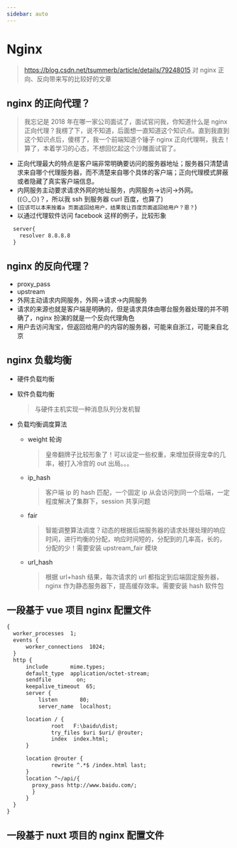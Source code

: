 ```yaml
---
sidebar: auto
---
```


# Nginx

> https://blog.csdn.net/tsummerb/article/details/79248015 对 nginx 正向、反向带来写的比较好的文章

## nginx 的正向代理？

> 我忘记是 2018 年在哪一家公司面试了，面试官问我，你知道什么是 nginx 正向代理？我楞了下，说不知道，后面想一直知道这个知识点。直到我直到这个知识点后，傻楞了，我一个前端知道个锤子 nginx 正向代理啊，我去！算了，本着学习的心态，不想回忆起这个沙雕面试官了。

- 正向代理最大的特点是客户端非常明确要访问的服务器地址；服务器只清楚请求来自哪个代理服务器，而不清楚来自哪个具体的客户端；正向代理模式屏蔽或者隐藏了真实客户端信息。
- 内网服务主动要求请求外网的地址服务，内网服务->访问->外网。((⊙_⊙)？，所以我 ssh 到服务器 curl 百度，也算了)
- (`应该可以本来按着a 页面返回给用户，结果我让百度页面返回给用户？恩？`)
- 以通过代理软件访问 facebook 这样的例子，比较形象

```txt
  server{
    resolver 8.8.8.8
  }
```

## nginx 的反向代理？

- proxy_pass
- upstream
- 外网主动请求内网服务，外网->请求->内网服务
- 请求的来源也就是客户端是明确的，但是请求具体由哪台服务器处理的并不明确了，nginx 扮演的就是一个反向代理角色
- 用户去访问淘宝，但返回给用户的内容的服务器，可能来自浙江，可能来自北京

## nginx 负载均衡

- 硬件负载均衡
- 软件负载均衡

  > 与硬件主机实现一种消息队列分发机智

- 负载均衡调度算法
  - weight 轮询
    > 皇帝翻牌子比较形象了！可以设定一些权重，来增加获得宠幸的几率，被打入冷宫的 out 出局。。。
  - ip_hash
    > 客户端 ip 的 hash 匹配，一个固定 ip 从会访问到同一个后端，一定程度解决了集群下，session 共享问题
  - fair
    > 智能调整算法调度？动态的根据后端服务器的请求处理处理的响应时间，进行均衡的分配，响应时间短的，分配到的几率高，长的，分配的少！需要安装 upstream_fair 模块
  - url_hash
    > 根据 url+hash 结果，每次请求的 url 都指定到后端固定服务器，nginx 作为静态服务器下，提高缓存效率。需要安装 hash 软件包

## 一段基于 vue 项目 nginx 配置文件

```txt
{
  worker_processes  1;
  events {
      worker_connections  1024;
  }
  http {
      include       mime.types;
      default_type  application/octet-stream;
      sendfile        on;
      keepalive_timeout  65;
      server {
          listen       80;
          server_name  localhost;

      location / {
              root   F:\baidu\dist;
              try_files $uri $uri/ @router;
              index  index.html;
      }

      location @router {
              rewrite ^.*$ /index.html last;
      }
      location ^~/api/{
        proxy_pass http://www.baidu.com/;
        }
      }
  }
}

```

## 一段基于 nuxt 项目的 nginx 配置文件
